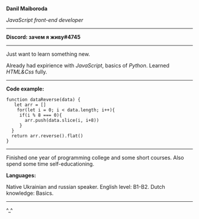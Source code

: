 __Danil Maiboroda__ 

_JavaScript front-end developer_

***
__Discord: зачем я живу#4745__
***
Just want to learn something new.

Already had expirience with _JavaScript_, basics of _Python_. Learned _HTML&Css_ fully.
***
__Code example:__
```
function dataReverse(data) {
   let arr = []
    for(let i = 0; i < data.length; i++){
     if(i % 8 === 0){  
       arr.push(data.slice(i, i+8))
     }   
  }
  return arr.reverse().flat()
}
```
***
Finished one year of programming college and some short courses. Also spend some time self-educationing.

__Languages:__

Native Ukrainian and russian speaker.
English level: B1-B2.
Dutch knowledge: Basics.
***
\^_^
